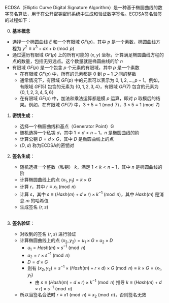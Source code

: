 ECDSA（Elliptic Curve Digital Signature Algorithm）是一种基于椭圆曲线的数字签名算法，用于在公开密钥密码系统中生成和验证数字签名。ECDSA签名验签的过程如下：

0. **基本概念**
  - 选择一个椭圆曲线 $E$ 和一个有限域 $GF(p)$，其中 $p$ 是一个素数，椭圆曲线方程为 $y^2 \equiv x^3 + ax + b \pmod{p}$
  - 通过遍历有限域 $GF(p)$ 上的所有可能的 $(x, y)$ 坐标，计算满足椭圆曲线方程的点的数量，包括无穷远点。这个数量就是椭圆曲线的阶 $n$
   - 有限域 $GF(p)$ 是一个包含 $p$ 个元素的有限域，其中 $p$ 是一个素数
     - 在有限域 $GF(p)$ 中，所有的元素都是 $0$ 到 $p-1$ 之间的整数
     - 通常情况下，有限域 $GF(p)$ 中的元素可以表示为 $0, 1, 2, \ldots, p-1$。例如，有限域 $GF(5)$ 包含的元素为 $\{0, 1, 2, 3, 4\}$，有限域 $GF(7)$ 包含的元素为 $\{0, 1, 2, 3, 4, 5, 6\}$
     - 在有限域 $GF(p)$ 中，加法和乘法运算都是模 $p$ 运算，即对 $p$ 取模后的结果。例如，在有限域 $GF(7)$ 中，$3 + 5 \equiv 1 \pmod{7}$，$3 \times 5 \equiv 1 \pmod{7}$

1. **密钥生成**：
   - 选择一个椭圆曲线和基点（Generator Point）G
   - 随机选择一个私钥 $d$，其中 $1 < d < n-1$，$n$ 是椭圆曲线的阶
   - 计算公钥 $D = d \times G$，其中 $D$ 是椭圆曲线上的点
   - $(D,d)$ 称为ECDSA的密钥对
&nbsp;

2. **签名生成**：
   - 随机选择一个整数（私钥） $k$，满足 $1 < k < n-1$，其中 $n$ 是椭圆曲线的阶
   - 计算椭圆曲线上的点 $(x_1, y_1) = k \times G$
   - 计算 $r$，其中 $r \equiv x_1 \pmod{n}$
   - 计算 $s$，其中 $s \equiv (Hash(m) + d \times r) \times k^{-1} \pmod{n}$，其中 $Hash(m)$ 是消息 $m$ 的哈希值
   - 生成签名 $(r,s)$  
&nbsp;

3. **签名验证**：
   - 对收到的签名 $(r, s)$ 进行验证
   - 计算椭圆曲线上的点 $(x_2, y_2) = u_1 \times G + u_2 \times D$
     - $u_1 = Hash(m) \times s^{-1} \pmod{n}$ 
     - $u_2 = r \times s^{-1} \pmod{n}$
     - $D = d \times G$
     - 则有 $(x_2, y_2) = s^{-1} \times (Hash(m) + r \times d) \times G \pmod{n} \equiv k \times G = (x_1, y_1)$
       - 由 $s \equiv (Hash(m) + d \times r) \times k^{-1} \pmod{n}$ 推导 $k \equiv (Hash(m) + d \times r) \times s^{-1} \pmod{n}$
   - 所以当签名合法时 $r \equiv x1 \pmod{n} \equiv x_2 \pmod{n}$，否则签名无效
